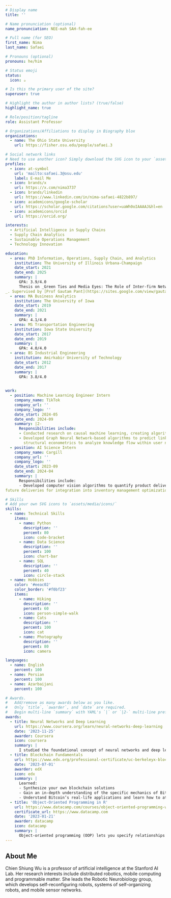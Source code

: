 ```yaml
---
# Display name
title: ''

# Name pronunciation (optional)
name_pronunciation: NEE-mah SAH-fah-ee

# Full name (for SEO)
first_name: Nima
last_name: Safaei

# Pronouns (optional)
pronouns: he/him

# Status emoji
status:
  icon: ☕️

# Is this the primary user of the site?
superuser: true

# Highlight the author in author lists? (true/false)
highlight_name: true

# Role/position/tagline
role: Assistant Professor

# Organizations/Affiliations to display in Biography blox
organizations:
  - name: The Ohio State University
    url: https://fisher.osu.edu/people/safaei.3

# Social network links
# Need to use another icon? Simply download the SVG icon to your `assets/media/icons/` folder.
profiles:
  - icon: at-symbol
    url: 'mailto:safaei.3@osu.edu'
    label: E-mail Me
  - icon: brands/x
    url: https://x.com/nima3737
  - icon: brands/linkedin
    url: https://www.linkedin.com/in/nima-safaei-4822b897/
  - icon: academicons/google-scholar
    url: https://scholar.google.com/citations?user=uaWh0oIAAAAJ&hl=en
  - icon: academicons/orcid
    url: https://orcid.org/

interests:
  - Artificial Intelligence in Supply Chains
  - Supply Chain Analytics
  - Sustainable Operations Management
  - Technology Innovation

education:
  - area: PhD Information, Operations, Supply Chain, and Analytics
    institution: The University of Illinois Urbana-Champaign
    date_start: 2021
    date_end: 2025
    summary: |
      GPA: 3.9/4.0
      Thesis on _Green Ties and Media Eyes: The Role of Inter-firm Networks and Media Spotlight on Firm Innovation, Operations, and Financial Performance_
_. Supervised by [Prof Gautam Pant](https://sites.google.com/view/gautam-pant). 
  - area: MA Business Analytics
    institution: The University of Iowa
    date_start: 2019
    date_end: 2021
    summary: |
      GPA: 4.1/4.0
  - area: MS Transportation Engineering
    institution: Iowa State University
    date_start: 2017
    date_end: 2019
    summary: |
      GPA: 4.0/4.0
  - area: BS Industrial Engineering
    institution: Amirkabir University of Technology
    date_start: 2012
    date_end: 2017
    summary: |
      GPA: 3.8/4.0
      

work:
  - position: Machine Learning Engineer Intern
    company_name: TikTok
    company_url: ''
    company_logo: ''
    date_start: 2024-05
    date_end: 2024-09
    summary: |2-
      Responsibilities include:
      - Conducted research on causal machine learning, creating algorithms to estimate the heterogeneous treatment effects of             TikTok Shop missions on sellers.
      - Developed Graph Neural Network-based algorithms to predict links between sellers and creators. Applied advanced
        structural econometrics to analyze knowledge flow within user networks.
  - position: AI Science Intern
    company_name: Cargill
    company_url: ''
    company_logo: ''
    date_start: 2023-09
    date_end: 2024-04
    summary: |
      Responsibilities include:
      - Developed computer vision algorithms to quantify product deliveries to Cargill export ports and forecast
future deliveries for integration into inventory management optimization software.

# Skills
# Add your own SVG icons to `assets/media/icons/`
skills:
  - name: Technical Skills
    items:
      - name: Python
        description: ''
        percent: 80
        icon: code-bracket
      - name: Data Science
        description: ''
        percent: 100
        icon: chart-bar
      - name: SQL
        description: ''
        percent: 40
        icon: circle-stack
  - name: Hobbies
    color: '#eeac02'
    color_border: '#f0bf23'
    items:
      - name: Hiking
        description: ''
        percent: 60
        icon: person-simple-walk
      - name: Cats
        description: ''
        percent: 100
        icon: cat
      - name: Photography
        description: ''
        percent: 80
        icon: camera

languages:
  - name: English
    percent: 100
  - name: Persian
    percent: 100
  - name: Azarbaijani
    percent: 100

# Awards.
#   Add/remove as many awards below as you like.
#   Only `title`, `awarder`, and `date` are required.
#   Begin multi-line `summary` with YAML's `|` or `|2-` multi-line prefix and indent 2 spaces below.
awards:
  - title: Neural Networks and Deep Learning
    url: https://www.coursera.org/learn/neural-networks-deep-learning
    date: '2023-11-25'
    awarder: Coursera
    icon: coursera
    summary: |
      I studied the foundational concept of neural networks and deep learning. By the end, I was familiar with the significant technological trends driving the rise of deep learning; build, train, and apply fully connected deep neural networks; implement efficient (vectorized) neural networks; identify key parameters in a neural network’s architecture; and apply deep learning to your own applications.
  - title: Blockchain Fundamentals
    url: https://www.edx.org/professional-certificate/uc-berkeleyx-blockchain-fundamentals
    date: '2023-07-01'
    awarder: edX
    icon: edx
    summary: |
      Learned:
      - Synthesize your own blockchain solutions
      - Gain an in-depth understanding of the specific mechanics of Bitcoin
      - Understand Bitcoin’s real-life applications and learn how to attack and destroy Bitcoin, Ethereum, smart contracts and Dapps, and alternatives to Bitcoin’s Proof-of-Work consensus algorithm
  - title: 'Object-Oriented Programming in R'
    url: https://www.datacamp.com/courses/object-oriented-programming-with-s3-and-r6-in-r
    certificate_url: https://www.datacamp.com
    date: '2023-01-21'
    awarder: datacamp
    icon: datacamp
    summary: |
      Object-oriented programming (OOP) lets you specify relationships between functions and the objects that they can act on, helping you manage complexity in your code. This is an intermediate level course, providing an introduction to OOP, using the S3 and R6 systems. S3 is a great day-to-day R programming tool that simplifies some of the functions that you write. R6 is especially useful for industry-specific analyses, working with web APIs, and building GUIs.
---
```


## About Me

Chien Shiung Wu is a professor of artificial intelligence at the Stanford AI Lab. Her research interests include distributed robotics, mobile computing and programmable matter. She leads the Robotic Neurobiology group, which develops self-reconfiguring robots, systems of self-organizing robots, and mobile sensor networks.
